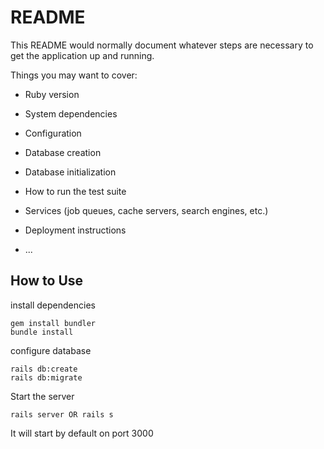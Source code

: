 # README

This README would normally document whatever steps are necessary to get the
application up and running.

Things you may want to cover:

* Ruby version

* System dependencies

* Configuration

* Database creation

* Database initialization

* How to run the test suite

* Services (job queues, cache servers, search engines, etc.)

* Deployment instructions

* ...


## How to Use
install dependencies
```
gem install bundler
bundle install
```
configure database
```
rails db:create
rails db:migrate
```
Start the server
```
rails server OR rails s
```
It will start by default on port 3000


